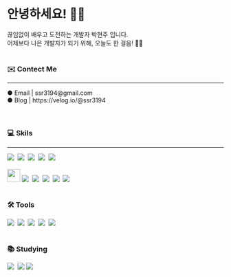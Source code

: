 # 안녕하세요! 👋🏻


끊임없이 배우고 도전하는 개발자 박현주 입니다.<br/>
어제보다 나은 개발자가 되기 위해, 오늘도 한 걸음! 💪🏻
 <br/>
 <br/>
 <h3> ✉️ Contect Me</h3>
 <hr/>
  ● Email | ssr3194@gmail.com <br/>
  ● Blog  | https://velog.io/@ssr3194
 <br/>
 <br/>
 <br/>
 <h3>💻 Skils </h3>
 <hr/>
 <div>
  <img src="https://img.shields.io/badge/html5-E34F26.svg?style=for-the-badge&logo=html5&logoColor=white" />&nbsp
   <img src="https://img.shields.io/badge/styled--components-DB7093?style=for-the-badge&logo=styled-components&logoColor=ffd35b" />&nbsp
   <img src="https://img.shields.io/badge/css3-1572B6.svg?style=for-the-badge&logo=css3&logoColor=white" />&nbsp
   <img src="https://img.shields.io/badge/Next.js-000?logo=nextdotjs&logoColor=fff&style=for-the-badge" />&nbsp
   <img src="https://img.shields.io/badge/Java-ED8B00?style=for-the-badge&logo=openjdk&logoColor=white" />&nbsp
 </div>
 <br/>
 <div>
  <img src="https://img.shields.io/badge/typescript-007ACC.svg?style=for-the-badge&logo=typescript&logoColor=white" style="height: 30px;" />
   <img src="https://img.shields.io/badge/typescript-007ACC.svg?style=for-the-badge&logo=typescript&logoColor=white" />&nbsp
   <img src="https://img.shields.io/badge/javascript-F7DF1E.svg?style=for-the-badge&logo=javascript&logoColor=20232a" />&nbsp
   <img src="https://img.shields.io/badge/react-20232a.svg?style=for-the-badge&logo=react&logoColor=61DAFB" />&nbsp
   <img src="https://img.shields.io/badge/oracle-DB7093?style=for-the-badge&logo=oracle&logoColor=ffd35b" />&nbsp
   <img src="https://img.shields.io/badge/PHP-777BB4?style=for-the-badge&logo=php&logoColor=white" />&nbsp
 </div>
 <br>
 
 ### 🛠 Tools
 <div >
   <img src="https://img.shields.io/badge/github-181717.svg?style=for-the-badge&logo=github&logoColor=white" />&nbsp
   <img src="https://img.shields.io/badge/Notion-F3F3F3.svg?style=for-the-badge&logo=notion&logoColor=black" />&nbsp
   <img src="https://img.shields.io/badge/git-F05033.svg?style=for-the-badge&logo=git&logoColor=white" />&nbsp
   <img src="https://img.shields.io/badge/figma-F24E1E.svg?style=for-the-badge&logo=figma&logoColor=white" />&nbsp
   <img src="https://img.shields.io/badge/VSCode-2C2C32.svg?style=for-the-badge&logo=visual-studio-code&logoColor=22ABF3" />&nbsp
 </div>
 <br/>
 
 <h3>📚 Studying</h3>
 <div >
   <img src="https://img.shields.io/badge/Svelte-4A4A55?style=for-the-badge&logo=svelte&logoColor=FF3E00" />&nbsp
   <img src="https://img.shields.io/badge/Vue.js-35495E?style=for-the-badge&logo=vue.js&logoColor=4FC08D" />
   <img src="https://img.shields.io/badge/React_Native-20232A?style=for-the-badge&logo=react&logoColor=61DAFB" />&nbsp
 </div>
 
<br/>
<br/>
<br/>
  
